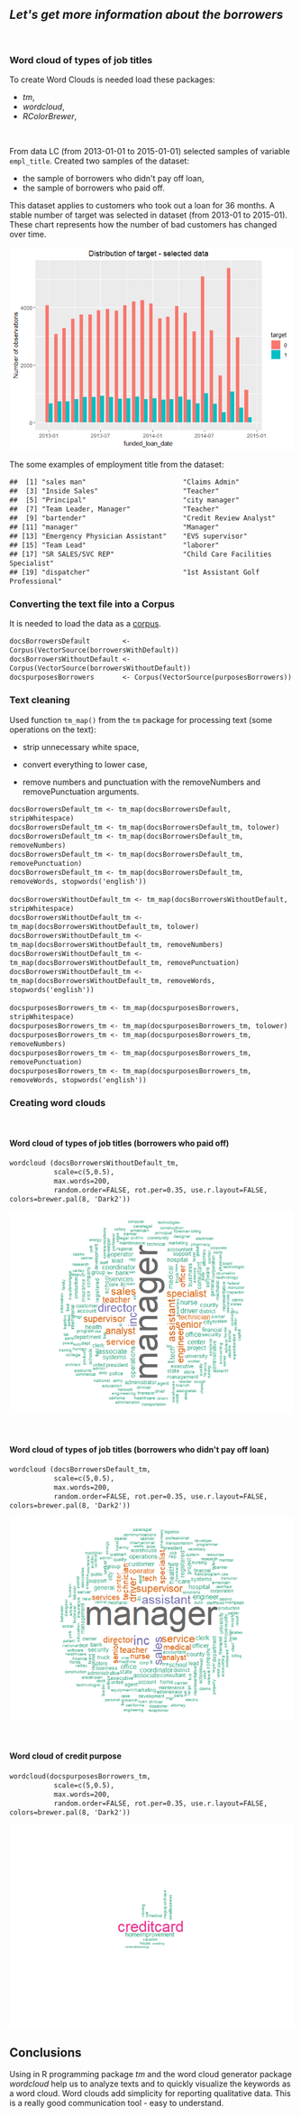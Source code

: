 *Let's get more information about the borrowers*
------------------------------------------------

 

### **Word cloud of types of job titles**

To create Word Clouds is needed load these packages:

-   *tm*,
-   *wordcloud*,
-   *RColorBrewer*,

 

From data LC (from 2013-01-01 to 2015-01-01) selected samples of
variable `empl_title`. Created two samples of the dataset:

-   the sample of borrowers who didn't pay off loan,
-   the sample of borrowers who paid off.

This dataset applies to customers who took out a loan for 36 months. A
stable number of target was selected in dataset (from 2013-01 to
2015-01).  These chart represents how the number of bad customers has
changed over time.   

![](who_are_the_borrowers_files/figure-markdown_strict/timeSeriesPlot-1.png)

The some examples of employment title from the dataset:  

    ##  [1] "sales man"                        "Claims Admin"                    
    ##  [3] "Inside Sales"                     "Teacher"                         
    ##  [5] "Principal"                        "city manager"                    
    ##  [7] "Team Leader, Manager"             "Teacher"                         
    ##  [9] "bartender"                        "Credit Review Analyst"           
    ## [11] "manager"                          "Manager"                         
    ## [13] "Emergency Physician Assistant"    "EVS supervisor"                  
    ## [15] "Team Lead"                        "laborer"                         
    ## [17] "SR SALES/SVC REP"                 "Child Care Facilities Specialist"
    ## [19] "dispatcher"                       "1st Assistant Golf Professional"

### **Converting the text file into a Corpus**

It is needed to load the data as a
[corpus](https://www.rdocumentation.org/packages/tm/versions/0.7-7/topics/Corpus).

    docsBorrowersDefault        <- Corpus(VectorSource(borrowersWithDefault))
    docsBorrowersWithoutDefault <- Corpus(VectorSource(borrowersWithoutDefault))
    docspurposesBorrowers       <- Corpus(VectorSource(purposesBorrowers))

### **Text cleaning**

Used function `tm_map()` from the `tm` package for processing text (some
operations on the text):

-   strip unnecessary white space,

-   convert everything to lower case,

-   remove numbers and punctuation with the removeNumbers and
    removePunctuation arguments.

<!-- -->

    docsBorrowersDefault_tm <- tm_map(docsBorrowersDefault, stripWhitespace)
    docsBorrowersDefault_tm <- tm_map(docsBorrowersDefault_tm, tolower)
    docsBorrowersDefault_tm <- tm_map(docsBorrowersDefault_tm, removeNumbers)
    docsBorrowersDefault_tm <- tm_map(docsBorrowersDefault_tm, removePunctuation)
    docsBorrowersDefault_tm <- tm_map(docsBorrowersDefault_tm, removeWords, stopwords('english'))

    docsBorrowersWithoutDefault_tm <- tm_map(docsBorrowersWithoutDefault, stripWhitespace)
    docsBorrowersWithoutDefault_tm <- tm_map(docsBorrowersWithoutDefault_tm, tolower)
    docsBorrowersWithoutDefault_tm <- tm_map(docsBorrowersWithoutDefault_tm, removeNumbers)
    docsBorrowersWithoutDefault_tm <- tm_map(docsBorrowersWithoutDefault_tm, removePunctuation)
    docsBorrowersWithoutDefault_tm <- tm_map(docsBorrowersWithoutDefault_tm, removeWords, stopwords('english'))

    docspurposesBorrowers_tm <- tm_map(docspurposesBorrowers, stripWhitespace)
    docspurposesBorrowers_tm <- tm_map(docspurposesBorrowers_tm, tolower)
    docspurposesBorrowers_tm <- tm_map(docspurposesBorrowers_tm, removeNumbers)
    docspurposesBorrowers_tm <- tm_map(docspurposesBorrowers_tm, removePunctuation)
    docspurposesBorrowers_tm <- tm_map(docspurposesBorrowers_tm, removeWords, stopwords('english'))

### **Creating word clouds**

 

#### Word cloud of types of job titles (borrowers who paid off)

    wordcloud (docsBorrowersWithoutDefault_tm,
               scale=c(5,0.5),
               max.words=200,
               random.order=FALSE, rot.per=0.35, use.r.layout=FALSE, colors=brewer.pal(8, 'Dark2'))

![](who_are_the_borrowers_files/figure-markdown_strict/clouds1-1.png)

 

#### Word cloud of types of job titles (borrowers who didn't pay off loan)

    wordcloud (docsBorrowersDefault_tm,
               scale=c(5,0.5),
               max.words=200,
               random.order=FALSE, rot.per=0.35, use.r.layout=FALSE, colors=brewer.pal(8, 'Dark2'))

![](who_are_the_borrowers_files/figure-markdown_strict/clouds2-1.png)

   

#### Word cloud of credit purpose

    wordcloud(docspurposesBorrowers_tm,
               scale=c(5,0.5),
               max.words=200,
               random.order=FALSE, rot.per=0.35, use.r.layout=FALSE, colors=brewer.pal(8, 'Dark2'))

![](who_are_the_borrowers_files/figure-markdown_strict/clouds_purpose-1.png)

**Conclusions**
---------------

Using in R programming package *tm* and the word cloud generator package
*wordcloud* help us to analyze texts and to quickly visualize the
keywords as a word cloud. Word clouds add simplicity for reporting
qualitative data. This is a really good communication tool - easy to
understand.
